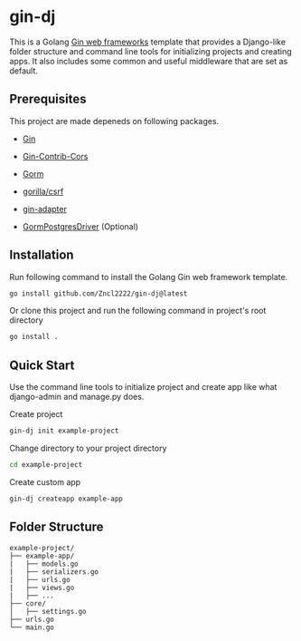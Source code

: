 # gin-dj
This is a Golang [Gin web frameworks](https://github.com/gin-gonic/gin) template that provides a Django-like folder structure and command line tools for initializing projects and creating apps. It also includes some common and useful middleware that are set as default.

## Prerequisites
This project are made depeneds on following packages.

- [Gin](https://github.com/gin-gonic/gin)

- [Gin-Contrib-Cors](https://github.com/gin-contrib/cors)

- [Gorm](https://github.com/go-gorm/gorm)

- [gorilla/csrf](https://github.com/gorilla/csrf)

- [gin-adapter](https://github.com/gwatts/gin-adapter)

- [GormPostgresDriver](https://github.com/go-gorm/postgres) (Optional)

## Installation
Run following command to install the Golang Gin web framework template.

```bash
go install github.com/Zncl2222/gin-dj@latest
```

Or clone this project and run the following command in project's root directory

```bash
go install .
```

## Quick Start
Use the command line tools to initialize project and create app like what django-admin and manage.py does.

Create project
```bash
gin-dj init example-project
```
Change directory to your project directory
```bash
cd example-project
```

Create custom app
```bash
gin-dj createapp example-app
```

## Folder Structure
```
example-project/
├── example-app/
|   ├── models.go
|   ├── serializers.go
|   ├── urls.go
|   ├── views.go
|   ├── ...
├── core/
│   ├── settings.go
├── urls.go
└── main.go
```
